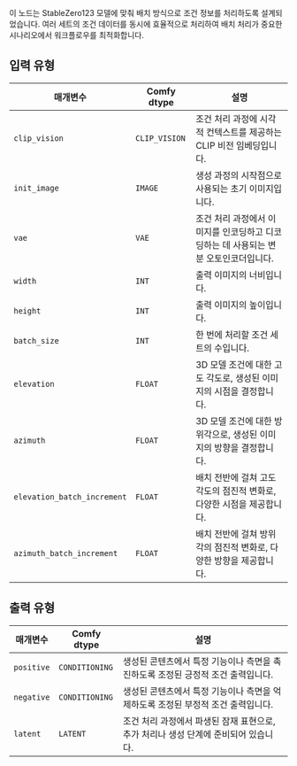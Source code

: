 
이 노드는 StableZero123 모델에 맞춰 배치 방식으로 조건 정보를 처리하도록 설계되었습니다. 여러 세트의 조건 데이터를 동시에 효율적으로 처리하여 배치 처리가 중요한 시나리오에서 워크플로우를 최적화합니다.

## 입력 유형

| 매개변수             | Comfy dtype  | 설명 |
|----------------------|--------------|-------------|
| `clip_vision`         | `CLIP_VISION` | 조건 처리 과정에 시각적 컨텍스트를 제공하는 CLIP 비전 임베딩입니다. |
| `init_image`          | `IMAGE`      | 생성 과정의 시작점으로 사용되는 초기 이미지입니다. |
| `vae`                 | `VAE`        | 조건 처리 과정에서 이미지를 인코딩하고 디코딩하는 데 사용되는 변분 오토인코더입니다. |
| `width`               | `INT`        | 출력 이미지의 너비입니다. |
| `height`              | `INT`        | 출력 이미지의 높이입니다. |
| `batch_size`          | `INT`        | 한 번에 처리할 조건 세트의 수입니다. |
| `elevation`           | `FLOAT`      | 3D 모델 조건에 대한 고도 각도로, 생성된 이미지의 시점을 결정합니다. |
| `azimuth`             | `FLOAT`      | 3D 모델 조건에 대한 방위각으로, 생성된 이미지의 방향을 결정합니다. |
| `elevation_batch_increment` | `FLOAT` | 배치 전반에 걸쳐 고도 각도의 점진적 변화로, 다양한 시점을 제공합니다. |
| `azimuth_batch_increment` | `FLOAT` | 배치 전반에 걸쳐 방위각의 점진적 변화로, 다양한 방향을 제공합니다. |

## 출력 유형

| 매개변수     | Comfy dtype  | 설명 |
|---------------|--------------|-------------|
| `positive`    | `CONDITIONING` | 생성된 콘텐츠에서 특정 기능이나 측면을 촉진하도록 조정된 긍정적 조건 출력입니다. |
| `negative`    | `CONDITIONING` | 생성된 콘텐츠에서 특정 기능이나 측면을 억제하도록 조정된 부정적 조건 출력입니다. |
| `latent`      | `LATENT`     | 조건 처리 과정에서 파생된 잠재 표현으로, 추가 처리나 생성 단계에 준비되어 있습니다. |
